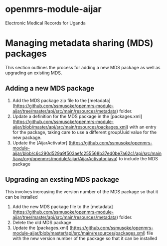 # openmrs-module-aijar
Electronic Medical Records for Uganda

# Managing metadata sharing (MDS) packages
This section outlines the process for adding a new MDS package as well as upgrading an existing MDS.
## Adding a new MDS package
1. Add the MDS package zip file to the [metadata] (https://github.com/ssmusoke/openmrs-module-aijar/tree/master/api/src/main/resources/metadata) folder.
2. Update a definition for the MDS package in the [packages.xml] (https://github.com/ssmusoke/openmrs-module-aijar/blob/master/api/src/main/resources/packages.xml) with an entry for the package, taking care to use a different groupUuid value for the new package.
3. Update the [AijarActivator] (https://github.com/ssmusoke/openmrs-module-aijar/blob/c6c290d529a9f503aefc255568b37ed0be7a62c1/api/src/main/java/org/openmrs/module/aijar/AijarActivator.java) to include the MDS package
## Upgrading an exsting MDS package
This involves increasing the version number of the MDS package so that it can be installed
1. Add the new MDS package file to the [metadata] (https://github.com/ssmusoke/openmrs-module-aijar/tree/master/api/src/main/resources/metadata) folder.
2. Delete the old MDS package
3. Update the [packages.xml] (https://github.com/ssmusoke/openmrs-module-aijar/blob/master/api/src/main/resources/packages.xml) file with the new version number of the package so that it can be installed


